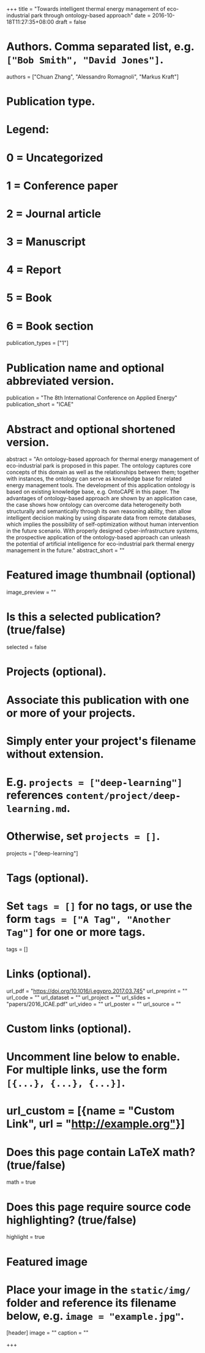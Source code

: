 +++
title = "Towards intelligent thermal energy management of eco-industrial park through ontology-based approach"
date = 2016-10-18T11:27:35+08:00
draft = false

# Authors. Comma separated list, e.g. `["Bob Smith", "David Jones"]`.
authors = ["Chuan Zhang",  "Alessandro Romagnoli", "Markus Kraft"]

# Publication type.
# Legend:
# 0 = Uncategorized
# 1 = Conference paper
# 2 = Journal article
# 3 = Manuscript
# 4 = Report
# 5 = Book
# 6 = Book section
publication_types = ["1"]

# Publication name and optional abbreviated version.
publication = "The 8th International Conference on Applied Energy"
publication_short = "ICAE"

# Abstract and optional shortened version.
abstract = "An ontology-based approach for thermal energy management of eco-industrial park is proposed in this paper. The ontology captures core concepts of this domain as well as the relationships between them; together with instances, the ontology can serve as knowledge base for related energy management tools. The development of this application ontology is based on existing knowledge base, e.g. OntoCAPE in this paper. The advantages of ontology-based approach are shown by an application case, the case shows how ontology can overcome data heterogeneity both structurally and semantically through its own reasoning ability, then allow intelligent decision making by using disparate data from remote databases, which implies the possibility of self-optimization without human intervention in the future scenario. With properly designed cyber-infrastructure systems, the prospective application of the ontology-based approach can unleash the potential of artificial intelligence for eco-industrial park thermal energy management in the future."
abstract_short = ""

# Featured image thumbnail (optional)
image_preview = ""

# Is this a selected publication? (true/false)
selected = false

# Projects (optional).
#   Associate this publication with one or more of your projects.
#   Simply enter your project's filename without extension.
#   E.g. `projects = ["deep-learning"]` references `content/project/deep-learning.md`.
#   Otherwise, set `projects = []`.
projects = ["deep-learning"]

# Tags (optional).
#   Set `tags = []` for no tags, or use the form `tags = ["A Tag", "Another Tag"]` for one or more tags.
tags = []

# Links (optional).
url_pdf = "https://doi.org/10.1016/j.egypro.2017.03.745"
url_preprint = ""
url_code = ""
url_dataset = ""
url_project = ""
url_slides = "papers/2016_ICAE.pdf"
url_video = ""
url_poster = ""
url_source = ""

# Custom links (optional).
#   Uncomment line below to enable. For multiple links, use the form `[{...}, {...}, {...}]`.
# url_custom = [{name = "Custom Link", url = "http://example.org"}]

# Does this page contain LaTeX math? (true/false)
math = true

# Does this page require source code highlighting? (true/false)
highlight = true

# Featured image
# Place your image in the `static/img/` folder and reference its filename below, e.g. `image = "example.jpg"`.
[header]
image = ""
caption = ""

+++
